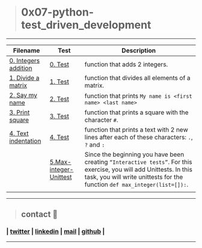 > # 0x07-python-test_driven_development
---
| **Filename** | **Test** | **Description** |
|---|---|---|
| [0. Integers addition](0-add_integer.py) | [0. Test](https://github.com/ricardo1470/holbertonschool-higher_level_programming/blob/master/0x07-python-test_driven_development/test/0-add_integer.txt)  | function that adds 2 integers.  |
| [1. Divide a matrix](2-matrix_divided.py) | [1. Test](tests/2-matrix_divided.txt)  | function that divides all elements of a matrix.  |
| [2. Say my name](3-say_my_name.py) | [2. Test](tests/3-say_my_name.txt)  | function that prints `My name is <first name> <last name>`  |
| [3. Print square](4-print_square.py) | [3. Test](tests/4-print_square.txt)  | function that prints a square with the character `#`.  |
| [4. Text indentation](5-text_indentation.py) | [4. Test](tests/5-text_indentation.txt)  | function that prints a text with 2 new lines after each of these characters: `.`, `?` and `:`  |
|   | [5.Max-integer-Unittest](tests/6-max_integer_test.py)  | Since the beginning you have been creating `“Interactive tests”`. For this exercise, you will add Unittests. In this task, you will write unittests for the function `def max_integer(list=[]):`.  |
|   |   |   |
---
> ## contact 💬

### | [twitter](https://twitter.com/RICARDO1470) | [linkedin](https://www.linkedin.com/in/ricardo-alfonso-camayo/) | [mail](1466@holbertonschool.com) | [github](https://github.com/ricardo1470/README/blob/master/README.md) |
---
